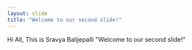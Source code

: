 ```yaml
---
layout: slide
title: "Welcome to our second slide!"
---
```

Hi All, This is Sravya Balijepalli 
"Welcome to our second slide!"
